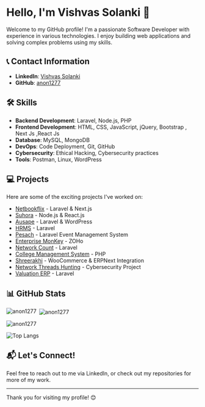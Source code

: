 # Hello, I'm **Vishvas Solanki** 👋

Welcome to my GitHub profile! I'm a passionate Software Developer with experience in various technologies. I enjoy building web applications and solving complex problems using my skills. 

## 📞 Contact Information
- **LinkedIn**: [Vishvas Solanki](https://www.linkedin.com/in/vishvas-solanki-293587192)
- **GitHub**: [anon1277](https://github.com/anon1277)

## 🛠️ Skills
- **Backend Development**: Laravel, Node.js, PHP
- **Frontend Development**: HTML, CSS, JavaScript, jQuery, Bootstrap , Next Js ,React Js
- **Database**: MySQL, MongoDB
- **DevOps**: Code Deployment, Git, GitHub
- **Cybersecurity**: Ethical Hacking, Cybersecurity practices
- **Tools**: Postman, Linux, WordPress

## 💻 Projects
Here are some of the exciting projects I've worked on:

- [Netbookflix](#) - Laravel & Next.js
- [Suhora](#) - Node.js & React.js
- [Ausape](#) - Laravel & WordPress
- [HRMS](#) - Laravel
- [Pesach](#) - Laravel Event Management System
- [Enterprise MonKey](#) - ZOHo
- [Network Count](#) - Laravel
- [College Management System](#) - PHP
- [Shreerakhi](#) - WooCommerce & ERPNext Integration
- [Network Threads Hunting](#) - Cybersecurity Project
- [Valuation ERP](#) - Laravel

## 📊 GitHub Stats

<img align="left" src="https://github-readme-stats.vercel.app/api/top-langs?username=anon1277&show_icons=true&locale=en&layout=compact" alt="anon1277" /></p>

<p>&nbsp;<img align="center" src="https://github-readme-stats.vercel.app/api?username=anon1277&show_icons=true&locale=en" alt="anon1277" /></p>

<p><img align="center" src="https://github-readme-streak-stats.herokuapp.com/?user=anon1277&" alt="anon1277" /></p>

![Top Langs](https://github-readme-stats.vercel.app/api/top-langs/?username=anon1277&layout=compact&langs_count=10)

## 📬 Let's Connect!
Feel free to reach out to me via LinkedIn, or check out my repositories for more of my work.

---

Thank you for visiting my profile! 😊
